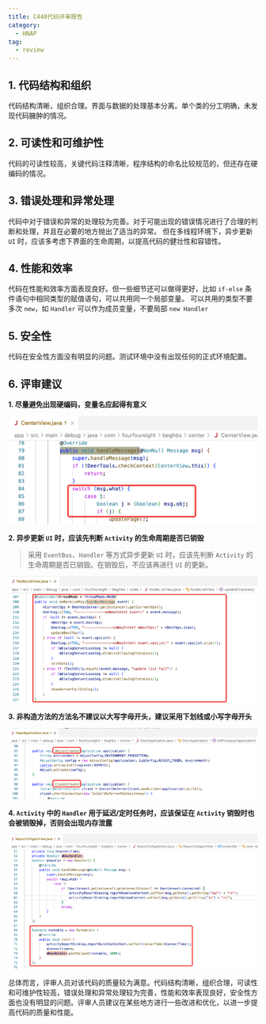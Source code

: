 ```yaml
---
title: C448代码评审报告
category: 
  - HNAP 
tag:
  - review 
---
```


## 1. 代码结构和组织 
代码结构清晰，组织合理。界面与数据的处理基本分离。单个类的分工明确，未发现代码臃肿的情况。

## 2. 可读性和可维护性 
代码的可读性较高，关键代码注释清晰，程序结构的命名比较规范的，但还存在硬编码的情况。

## 3. 错误处理和异常处理 
代码中对于错误和异常的处理较为完善。对于可能出现的错误情况进行了合理的判断和处理，并且在必要的地方抛出了适当的异常。
但在多线程环境下，异步更新 `UI` 时，应该多考虑下界面的生命周期，以提高代码的健壮性和容错性。 

## 4. 性能和效率 
代码在性能和效率方面表现良好。但一些细节还可以做得更好，比如 `if-else` 条件语句中相同类型的赋值语句，可以共用同一个局部变量。
可以共用的类型不要多次 `new`，如 `Handler` 可以作为成员变量，不要局部 `new Handler`

## 5. 安全性 
代码在安全性方面没有明显的问题。测试环境中没有出现任何的正式环境配置。

## 6. 评审建议

**1. 尽量避免出现硬编码，变量名应起得有意义**

![](./images/c448/01.png)

**2. 异步更新 `UI` 时，应该先判断 `Activity` 的生命周期是否已销毁**

> 采用 `EventBus`、`Handler` 等方式异步更新 `UI` 时，应该先判断 `Activity` 的生命周期是否已销毁。在销毁后，不应该再进行 `UI` 的更新。

![](./images/c448/02.png)

**3. 非构造方法的方法名不建议以大写字母开头，建议采用下划线或小写字母开头**

![](./images/c448/03.png)

**4. `Activity` 中的 `Handler` 用于延迟/定时任务时，应该保证在 `Activity` 销毁时也会被销毁掉，否则会出现内存泄露**

![](./images/c448/04.png)

总体而言，评审人员对该代码的质量较为满意。代码结构清晰，组织合理，可读性和可维护性较高，错误处理和异常处理较为完善，性能和效率表现良好，安全性方面也没有明显的问题。评审人员建议在某些地方进行一些改进和优化，以进一步提高代码的质量和性能。 